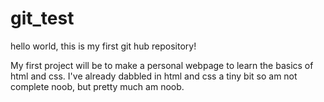# git_test

hello world, this is my first git hub repository!
 
My first project will be to make a personal webpage to learn the basics of html and css.
I've already dabbled in html and css a tiny bit so am not complete noob, but pretty much am noob.
